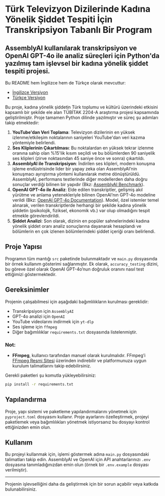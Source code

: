 # Türk Televizyon Dizilerinde Kadına Yönelik Şiddet Tespiti İçin Transkripsiyon Tabanlı Bir Program

## AssemblyAI kullanılarak transkripsiyon ve OpenAI GPT-4o ile analiz süreçleri için Python'da yazılmış tam işlevsel bir kadına yönelik şiddet tespiti projesi.

Bu README hem İngilizce hem de Türkçe olarak mevcuttur:

- [İngilizce Versiyon](README.md)
- [Türkçe Versiyon](README.tr.md)

Bu proje, kadına yönelik şiddetin Türk toplumu ve kültürü üzerindeki etkisini kapsamlı bir şekilde ele alan TÜBİTAK 2204-A araştırma projesi kapsamında geliştirilmiştir. Proje tamamen Python dilinde yazılmıştır ve süreç şu adımları takip etmektedir:

1. **YouTube'dan Veri Toplama**: Televizyon dizilerinin en yüksek izlenme/etkileşim noktalarının saniyeleri YouTube'dan veri kazıma yöntemiyle belirlendi.
2. **Ses Kliplerinin Çıkartılması**: Bu noktalardan en yüksek tekrar izlenme oranına sahip olan %15'lik kısım seçildi ve bu bölümlerden 90 saniyelik ses klipleri (zirve noktasından 45 saniye önce ve sonra) çıkartıldı.
3. **AssemblyAI ile Transkripsiyon**: İndirilen ses klipleri, modern konuşma işleme endüstrisinde lider bir yapay zeka olan AssemblyAI’nin konuşmacı ayrıştırma yöntemi kullanılarak metne dönüştürüldü. AssemblyAI, performans testlerinde diğer modellerden daha doğru sonuçlar verdiği bilinen bir yapıdır (Bkz: [AssemblyAI Benchmark](https://assemblyaiassets.com/pdf/2024%20Speech%20AI%20Benchmarks.pdf)).
4. **OpenAI GPT-4o ile Analiz**: Elde edilen transkriptler, gelişmiş akıl yürütme ve anlama yetenekleriyle bilinen OpenAI’nın GPT-4o modeline verildi (Bkz: [OpenAI GPT-4o Documentation](https://platform.openai.com/docs/models/gpt-4o)). Model, özel istemler temel alınarak, verilen transkriptlerde herhangi bir şekilde kadına yönelik şiddetin (psikolojik, fiziksel, ekonomik vb.) var olup olmadığını tespit etmekle görevlendirildi.
5. **Şiddet Analizi**: Son olarak, dizinin en popüler sahnelerindeki kadına yönelik şiddet oranı analiz sonuçlarına dayanarak hesaplandı ve bölümlerin en çok izlenen bölümlerindeki şiddet içeriği oranı belirlendi.

## Proje Yapısı

Programın tüm mantığı `src` paketinde bulunmaktadır ve `main.py` dosyasında bir örnek kullanım gösterimi sağlanmıştır. Ek olarak, `accuracy_testing` dizini, bu göreve özel olarak OpenAI GPT-4o’nun doğruluk oranını nasıl test ettiğimizi göstermektedir.

## Gereksinimler

Projenin çalışabilmesi için aşağıdaki bağımlılıkların kurulması gereklidir:

- Transkripsiyon için `AssemblyAI`
- GPT-4o analizi için `OpenAI`
- YouTube videolarını indirmek için `yt-dlp`
- Ses işleme için `ffmpeg`
- Diğer bağımlılıklar `requirements.txt` dosyasında listelenmiştir.

### Not:
- **FFmpeg**, kullanıcı tarafından manuel olarak kurulmalıdır. FFmpeg’i [FFmpeg Resmi Sitesi](https://ffmpeg.org/download.html) üzerinden indirebilir ve platformunuza uygun kurulum talimatlarını takip edebilirsiniz.

Gerekli paketleri şu komutla yükleyebilirsiniz:

```bash
pip install -r requirements.txt
```

## Yapılandırma

Proje, yapı sistemi ve paketleme yapılandırmalarını yönetmek için `pyproject.toml` dosyasını kullanır. Proje ayarlarını özelleştirmek, projeyi paketlemek veya bağımlılıkları yönetmek istiyorsanız bu dosyayı kontrol ettiğinizden emin olun.

## Kullanım

Bu projeyi kullanmak için, işlemi göstermek adına `main.py` dosyasındaki talimatları takip edin. AssemblyAI ve OpenAI için API anahtarlarınızı `.env` dosyasına tanımladığınızdan emin olun (örnek bir `.env.example` dosyası verilmiştir).

---

Projenin işlevselliğini daha da geliştirmek için bir sorun açabilir veya katkıda bulunabilirsiniz.